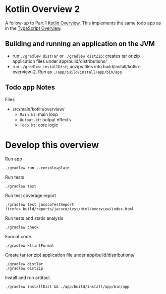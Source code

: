 Kotlin Overview 2
=================

A follow-up to Part 1
[Kotlin Overview](https://github.com/lj-ditrapani/kotlin-overview).
This implements the same todo app as in the
[TypeScript Overview](https://github.com/lj-ditrapani/typescript-overview).


Building and running an application on the JVM
----------------------------------------------

- run `./gradlew distTar` or `./gradlew distZip`;
  creates tar or zip application files under app/build/distributions/
- run `./gradlew installDist`;
  unzips files into build/install/kotlin-overview-2.
  Run as `./app/build/install/app/bin/app`


Todo app Notes
--------------

Files

- src/main/kotlin/overview/
    - `Main.kt`: main loop
    - `Output.kt`: output effects
    - `Todo.kt`: core logic


Develop this overview
=====================

Run app

    ./gradlew run --console=plain

Run tests

    ./gradlew test

Run test coverage report

    ./gradlew test jacocoTestReport
    firefox build/reports/jacoco/test/html/overview/index.html

Run tests and static analysis

    ./gradlew check

Format code

    ./gradlew ktlintFormat

Create tar (or zip) application file under app/build/distributions/

    ./gradlew distTar
    ./gradlew distZip

Install and run artifact

    ./gradlew installDist && ./app/build/install/app/bin/app
